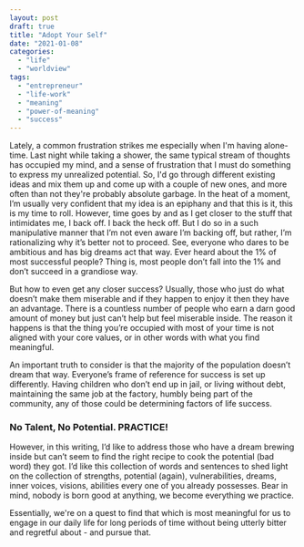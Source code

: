 ```yaml
---
layout: post
draft: true
title: "Adopt Your Self"
date: "2021-01-08"
categories: 
  - "life"
  - "worldview"
tags: 
  - "entrepreneur"
  - "life-work"
  - "meaning"
  - "power-of-meaning"
  - "success"
---
```


Lately, a common frustration strikes me especially when I'm having alone-time. Last night while taking a shower, the same typical stream of thoughts has occupied my mind, and a sense of frustration that I must do something to express my unrealized potential. So, I'd go through different existing ideas and mix them up and come up with a couple of new ones, and more often than not they're probably absolute garbage. In the heat of a moment, I’m usually very confident that my idea is an epiphany and that this is it, this is my time to roll. However, time goes by and as I get closer to the stuff that intimidates me, I back off. I back the heck off. But I do so in a such manipulative manner that I’m not even aware I’m backing off, but rather, I’m rationalizing why it’s better not to proceed. See, everyone who dares to be ambitious and has big dreams act that way. Ever heard about the 1% of most successful people? Thing is, most people don’t fall into the 1% and don’t succeed in a grandiose way.

But how to even get any closer success? Usually, those who just do what doesn’t make them miserable and if they happen to enjoy it then they have an advantage. There is a countless number of people who earn a darn good amount of money but just can’t help but feel miserable inside. The reason it happens is that the thing you’re occupied with most of your time is not aligned with your core values, or in other words with what you find meaningful.

An important truth to consider is that the majority of the population doesn’t dream that way. Everyone’s frame of reference for success is set up differently. Having children who don’t end up in jail, or living without debt, maintaining the same job at the factory, humbly being part of the community, any of those could be determining factors of life success.

### No Talent, No Potential. PRACTICE!

However, in this writing, I’d like to address those who have a dream brewing inside but can’t seem to find the right recipe to cook the potential (bad word) they got. I’d like this collection of words and sentences to shed light on the collection of strengths, potential (again), vulnerabilities, dreams, inner voices, visions, abilities every one of you already possesses. Bear in mind, nobody is born good at anything, we become everything we practice.

Essentially, we're on a quest to find that which is most meaningful for us to engage in our daily life for long periods of time without being utterly bitter and regretful about - and pursue that.
